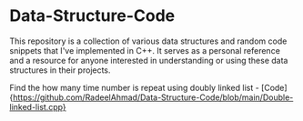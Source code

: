 # Data-Structure-Code
This repository is a collection of various data structures and random code snippets that I've implemented in C++. It serves as a personal reference and a resource for anyone interested in understanding or using these data structures in their projects.

Find the how many time number is repeat using doubly linked list - [Code]{https://github.com/RadeelAhmad/Data-Structure-Code/blob/main/Double-linked-list.cpp}

